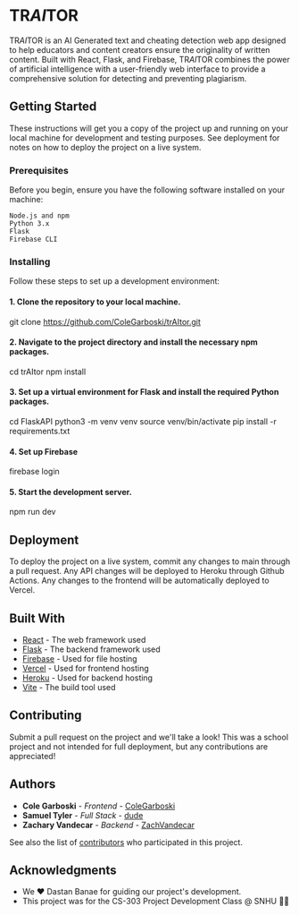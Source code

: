 # TR*AI*TOR

TR*AI*TOR is an AI Generated text and cheating detection web app designed to help educators and content creators ensure the originality of written content. Built with React, Flask, and Firebase, TR*AI*TOR combines the power of artificial intelligence with a user-friendly web interface to provide a comprehensive solution for detecting and preventing plagiarism.

## Getting Started

These instructions will get you a copy of the project up and running on your local machine for development and testing purposes. See deployment for notes on how to deploy the project on a live system.

### Prerequisites

Before you begin, ensure you have the following software installed on your machine:

    Node.js and npm
    Python 3.x
    Flask
    Firebase CLI

### Installing

Follow these steps to set up a development environment:

#### 1. Clone the repository to your local machine.

git clone https://github.com/ColeGarboski/trAItor.git

#### 2. Navigate to the project directory and install the necessary npm packages.

cd trAItor
npm install

#### 3. Set up a virtual environment for Flask and install the required Python packages.

cd FlaskAPI
python3 -m venv venv
source venv/bin/activate
pip install -r requirements.txt

#### 4. Set up Firebase

firebase login

#### 5. Start the development server.

npm run dev

## Deployment

To deploy the project on a live system, commit any changes to main through a pull request. Any API changes will be deployed to Heroku through Github Actions. Any changes to the frontend will be automatically deployed to Vercel.

## Built With

* [React](https://reactjs.org/) - The web framework used
* [Flask](https://flask.palletsprojects.com/en/2.0.x/) - The backend framework used
* [Firebase](https://firebase.google.com/) - Used for file hosting
* [Vercel](https://vercel.com/) - Used for frontend hosting
* [Heroku](https://dashboard.heroku.com/) - Used for backend hosting
* [Vite](https://vitejs.dev/) - The build tool used

## Contributing

Submit a pull request on the project and we'll take a look! This was a school project and not intended for full deployment, but any contributions are appreciated!

## Authors

- **Cole Garboski** - *Frontend* - [ColeGarboski](https://github.com/ColeGarboski)
- **Samuel Tyler** - *Full Stack* - [dude](https://github.com/dude)
- **Zachary Vandecar** - *Backend* - [ZachVandecar](https://github.com/ZachVandecar)

See also the list of [contributors](https://github.com/ColeGarboski/trAItor/contributors) who participated in this project.


## Acknowledgments

- We ❤️ Dastan Banae for guiding our project's development.
- This project was for the CS-303 Project Development Class @ SNHU 💙💛
